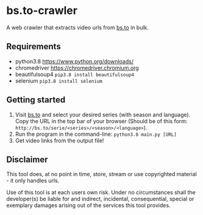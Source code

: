 # bs.to-crawler
A web crawler that extracts video urls from [bs.to](https://bs.to) in bulk.

## Requirements

- python3.8 https://www.python.org/downloads/
- chromedriver https://chromedriver.chromium.org
- beautifulsoup4 `pip3.8 install beautifulsoup4`
- selenium `pip3.8 install selenium`

## Getting started

1. Visit [bs.to](https://bs.to) and select your desired series (with season and language). Copy the URL in the top bar of your browser (Should be of this form: `http://bs.to/serie/<series>/<season>/<language>`).
2. Run the program in the command-line: `python3.8 main.py [URL]`
3. Get video links from the output file!

## Disclaimer

This tool does, at no point in time, store, stream or use copyrighted material - it only handles urls.

Use of this tool is at each users own risk. Under no circumstances shall the developer(s) be liable for and indirect, incidental, consequential, special or exemplary damages arising out of the services this tool provides.
